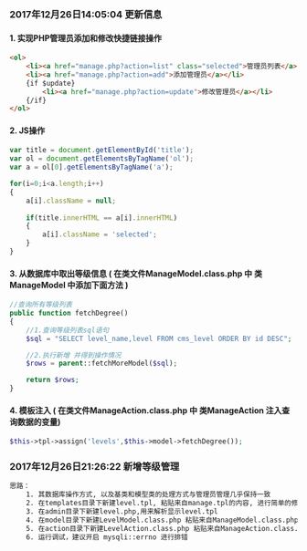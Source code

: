 ### 2017年12月26日14:05:04 更新信息
#### 1. 实现PHP管理员添加和修改快捷链接操作
```html
<ol>
	<li><a href="manage.php?action=list" class="selected">管理员列表</a></li>
	<li><a href="manage.php?action=add">添加管理员</a></li>
	{if $update}
		<li><a href="manage.php?action=update">修改管理员</a></li>
	{/if}
</ol>
```

#### 2. JS操作
```js
var title = document.getElementById('title');
var ol = document.getElementsByTagName('ol');
var a = ol[0].getElementsByTagName('a');

for(i=0;i<a.length;i++)
{
	a[i].className = null;
	
	if(title.innerHTML == a[i].innerHTML)
	{
		a[i].className = 'selected';
	}
}
```

#### 3. 从数据库中取出等级信息  ( 在类文件ManageModel.class.php 中 类ManageModel 中添加下面方法 )

```php
//查询所有等级列表
public function fetchDegree()
{
	//1.查询等级列表sql语句
	$sql = "SELECT level_name,level FROM cms_level ORDER BY id DESC";

	//2.执行新增 并得到操作情况
	$rows = parent::fetchMoreModel($sql);

	return $rows;
}
```

#### 4. 模板注入 ( 在类文件ManageAction.class.php 中 类ManageAction 注入查询数据的变量)

```php
$this->tpl->assign('levels',$this->model->fetchDegree());
```

### 2017年12月26日21:26:22 新增等级管理

```html
思路：
	1. 其数据库操作方式, 以及基类和模型类的处理方式与管理员管理几乎保持一致
	2. 在templates目录下新建level.tpl, 粘贴来自manage.tpl的内容, 进行简单的修改
	3. 在admin目录下新建level.php,用来解析显示level.tpl
	4. 在model目录下新建LevelModel.class.php 粘贴来自ManageModel.class.php的内容, 同样继承基类Model,再对方法进行对应的修改
	5. 在action目录下新建LevelAction.class.php 粘贴来自ManageAction.class.php的内容, 同样继承基类Action,再对方法进行对应的修改
	6. 运行调试，建议开启 mysqli::errno 进行排错
```

